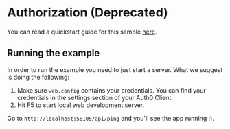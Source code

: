 ﻿# Authorization (Deprecated)

You can read a quickstart guide for this sample [here](https://auth0.com/docs/quickstart/backend/webapi-owin/06-authorization-deprecated).

## Running the example

In order to run the example you need to just start a server. What we suggest is doing the following:

1. Make sure `web.config` contains your credentials. You can find your credentials in the settings section of your Auth0 Client.
2. Hit F5 to start local web development server.

Go to `http://localhost:58105/api/ping` and you'll see the app running :).